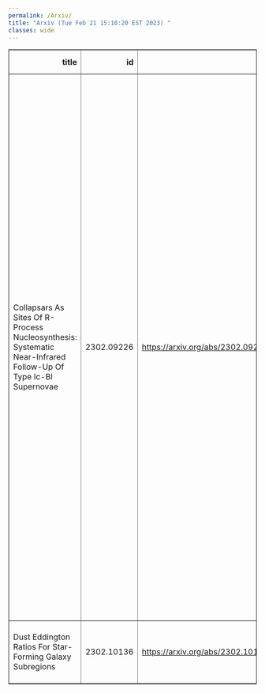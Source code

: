 ```yaml
---
permalink: /Arxiv/
title: "Arxiv (Tue Feb 21 15:10:20 EST 2023) "
classes: wide
---
```

<table border="1" class="dataframe">
  <thead>
    <tr style="text-align: right;">
      <th>title</th>
      <th>id</th>
      <th>url</th>
      <th>authors</th>
      <th>Local Authors</th>
    </tr>
  </thead>
  <tbody>
    <tr>
      <td>Collapsars As Sites Of R-Process Nucleosynthesis: Systematic   Near-Infrared Follow-Up Of Type Ic-Bl Supernovae</td>
      <td>2302.09226</td>
      <td><a href="https://arxiv.org/abs/2302.09226" target="_blank">https://arxiv.org/abs/2302.09226</a></td>
      <td>Shreya Anand, Jennifer Barnes, Sheng Yang, Mansi M. Kasliwal, Michael W. Coughlin, Jesper Sollerman, Kishalay De, Christoffer Fremling, Alessandra Corsi, Anna Y. Q. Ho, Arvind Balasubramanian, Conor Omand, Gokul P. Srinivasaragavan, S. Bradley Cenko, Tomas Ahumada, Igor Andreoni, Aishwarya Dahiwale, Kaustav Kashyap Das, Jacob Jencson, Viraj Karambelkar, Harsh Kumar, Brian D. Metzger, Daniel Perley, Nikhil Sarin, Tassilo Schweyer, Steve Schulze, Yashvi Sharma, Tawny Sit, Robert Stein, Leonardo Tartaglia, Samaporn Tinyanont, Anastasios Tzanidakis, Jan Van Roestel, Yuhan Yao, Joshua S. Bloom, David O. Cook, Richard Dekany, Matthew J. Graham, Steven L. Groom, David L. Kaplan, Frank J. Masci, Michael S. Medford, Reed Riddle, Chaoran Zhang</td>
      <td>Tawny Sit</td>
    </tr>
    <tr>
      <td>Dust Eddington Ratios For Star-Forming Galaxy Subregions</td>
      <td>2302.10136</td>
      <td><a href="https://arxiv.org/abs/2302.10136" target="_blank">https://arxiv.org/abs/2302.10136</a></td>
      <td>Ian Blackstone, Todd A. Thompson</td>
      <td>Ian Blackstone, Todd A. Thompson, Todd Thompson</td>
    </tr>
  </tbody>
</table>